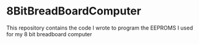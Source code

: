 # 8BitBreadBoardComputer
This repository contains the code I wrote to program the EEPROMS I used for my 8 bit breadboard computer
